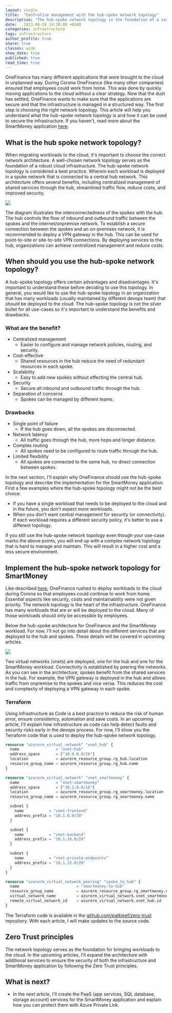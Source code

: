 ```yaml
---
layout: single
title:  "Centralize management with the hub-spoke network topology"
description: "The hub-spoke network topology is the foundation of a secure cloud infrastructure. It offers centralized management, cost-effective, scalability and security."
date:   2023-08-28 14:30:00 +0100
categories: infrastructure
tags: infrastructure
author_profile: true
share: true
classes: wide
show_date: true
published: true
read_time: true
---
```


<div class="notice--info">
    OneFinance has many different applications that were brought to the cloud in unplanned way. During Corona OneFinance (like many other companies) ensured that employees could work from home. This was done by quickly moving applications to the cloud without a clear strategy. Now that the dust has settled, OneFinance wants to make sure that the applications are secure and that the infrastructure is managed in a structured way. The first step is choosing the right network topology. This article will help you understand what the hub-spoke network topology is and how it can be used to secure the infrastructure. If you haven't, read more about the SmartMoney application <a href="/smartmoney">here</a>.
</div>

## What is the hub spoke network topology?
When migrating workloads to the cloud, it's important to choose the correct network architecture. A well-chosen network topology serves as the foundation of a robust cloud infrastructure. The hub-spoke network topology is considered a best practice. Wherein each workload is deployed in a spoke network that is connected to a central hub network. This architecture offers several benefits, including centralized management of shared services through the hub, streamlined traffic flow, reduce costs, and improved security.

<img src="/assets/diagrams/hub-spoke-network-topology.drawio.png"  />

The diagram illustrates the interconnectedness of the spokes with the hub. The hub controls the flow of inbound and outbound traffic between the spokes and the internet/onpremise network. To establish a secure connection between the spokes and an on-premises network, it is recommended to deploy a VPN gateway in the hub. This can be used for point-to-site or site-to-site VPN connections. By deploying services to the hub, organizations can achieve centralized management and reduce costs.

## When should you use the hub-spoke network topology?
A hub-spoke topology offers certain advantages and disadvantages. It's important to understand these before deciding to use this topology. In general, you would like to use the hub-spoke topology in an organization that has many workloads (usually maintained by different devops team) that should be deployed to the cloud. The hub-spoke topology is not the silver bullet for all use-cases so it's important to understand the benefits and drawbacks.

### What are the benefit?
- Centralized management
    - Easier to configure and manage network policies, routing, and security.
- Cost-effective
    - Shared resources in the hub reduce the need of redundant resources in each spoke.
- Scalability
    - Easy to add new spokes without effecting the central hub.
- Security
    - Secure all inbound and outbound traffic through the hub.
- Separation of concerns
    - Spokes can be managed by different teams.

### Drawbacks
- Single point of failure
    - If the hub goes down, all the spokes are disconnected.
- Network latency
    - All traffic goes through the hub, more hops and longer distance.
- Complex routing
    - All spokes need to be configured to route traffic through the hub.
- Limited flexibility
    - All spokes are connected to the same hub, no direct connection between spokes.

In the next section, I'll explain why OneFinance should use the hub-spoke topology and describe the implementation for the SmartMoney application. First a few examples where the hub-spoke topology might not be the best choice:
- If you have a single workload that needs to be deployed to the cloud and in the future, you don't expect more workloads.
- When you don't want central management for security (or connectivity). If each workload requires a different security policy, it's better to use a different topology.

<div class="notice--warning">
  If you still use the hub-spoke network topology even though your use-case marks the above points, you will end up with a complex network topology that is hard to manage and maintain. This will result in a higher cost and a less secure environment.
</div>

## Implement the hub-spoke network topology for SmartMoney
Like described <a href="/smartmoney">here</a>, OneFinance rushed to deploy workloads to the cloud during Corona so that employees could continue to work from home. Essential aspects like security, costs and maintainability were not given priority. The network topology is the heart of the infrastructure. OneFinance has many workloads that are or will be deployed to the cloud. Many of those workloads should only be accessible by employees.

Below the hub-spoke architecture for OneFinance and the SmartMoney workload. For now, I'll not go into detail about the different services that are deployed to the hub and spokes. These details will be covered in upcoming articles.

<img src="/assets/diagrams/smartmoney-hub-spoke-network-topology.drawio.png"  />

Two virtual networks (vnets) are deployed, one for the hub and one for the SmartMoney workload. Connectivity is established by peering the networks. As you can see in the architecture, spokes benefit from the shared services in the hub. For example, the VPN gateway is deployed in the hub and allows traffic from onpremise to the spokes and vice versa. This reduces the cost and complexity of deploying a VPN gateway in each spoke.

### Terraform 
Using Infrastructure as Code is a best practice to reduce the risk of human error, ensure consistency, automation and save costs. In an upcoming article, I'll explain how infrastructure as code can help detect faults and security risks early in the devops process. For now, I'll show you the Terraform code that is used to deploy the hub-spoke network topology.

```terraform
resource "azurerm_virtual_network" "vnet_hub" {
  name                = "vnet-hub"
  address_space       = ["10.0.0.0/16"]
  location            = azurerm_resource_group.rg_hub.location
  resource_group_name = azurerm_resource_group.rg_hub.name
}

resource "azurerm_virtual_network" "vnet_smartmoney" {
  name                = "vnet-smartmoney"
  address_space       = ["10.1.0.0/16"]
  location            = azurerm_resource_group.rg_smartmoney.location
  resource_group_name = azurerm_resource_group.rg_smartmoney.name

  subnet {
    name           = "snet-frontend"
    address_prefix = "10.1.0.0/20"
  }

  subnet {
    name           = "snet-backend"
    address_prefix = "10.1.16.0/20"
  }

  subnet {
    name           = "snet-private-endpoints"
    address_prefix = "10.1.32.0/20"
  }
}

resource "azurerm_virtual_network_peering" "spoke_to_hub" {
  name                         = "smartmoney-to-hub"
  resource_group_name          = azurerm_resource_group.rg_smartmoney.name
  virtual_network_name         = azurerm_virtual_network.vnet_smartmoney.name
  remote_virtual_network_id    = azurerm_virtual_network.vnet_hub.id
}
```

The Terraform code is available in the <a href="https://github.com/patkleef/zero-trust/tree/main/infra" target="_blank">github.com/patkleef/zero-trust</a> repository. With each article, I will make updates to the source code.

## Zero Trust principles

The network topology serves as the foundation for bringing workloads to the cloud. In the upcoming articles, I'll expand the architecture with additional services to ensure the security of both the infrastructure and SmartMoney application by following the Zero Trust principles.

## What is next?
- In the next article, I'll create the PaaS (app services, SQL database, storage account) services for the SmartMoney application and explain how you can protect them with Azure Private Link.
